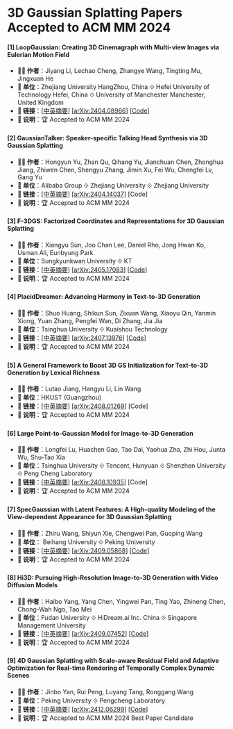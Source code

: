 # 3D Gaussian Splatting Papers Accepted to ACM MM 2024

#### [1] LoopGaussian: Creating 3D Cinemagraph with Multi-view Images via Eulerian Motion Field
- **🧑‍🔬 作者**：Jiyang Li, Lechao Cheng, Zhangye Wang, Tingting Mu, Jingxuan He
- **🏫 单位**：Zhejiang University HangZhou, China ⟐ Hefei University of Technology Hefei, China ⟐ University of Manchester Manchester, United Kingdom
- **🔗 链接**：[[中英摘要](../abs/2404.08966.md)] [[arXiv:2404.08966](https://arxiv.org/abs/2404.08966)] [[Code](https://github.com/Pokerlishao/LoopGaussian)]
- **📝 说明**：🏆 Accepted to ACM MM 2024

#### [2] GaussianTalker: Speaker-specific Talking Head Synthesis via 3D Gaussian Splatting
- **🧑‍🔬 作者**：Hongyun Yu, Zhan Qu, Qihang Yu, Jianchuan Chen, Zhonghua Jiang, Zhiwen Chen, Shengyu Zhang, Jimin Xu, Fei Wu, Chengfei Lv, Gang Yu
- **🏫 单位**：Alibaba Group ⟐ Zhejiang University ⟐ Zhejiang University
- **🔗 链接**：[[中英摘要](../abs/2404.14037.md)] [[arXiv:2404.14037](https://arxiv.org/abs/2404.14037)] [Code]
- **📝 说明**：🏆 Accepted to ACM MM 2024

#### [3] F-3DGS: Factorized Coordinates and Representations for 3D Gaussian Splatting
- **🧑‍🔬 作者**：Xiangyu Sun, Joo Chan Lee, Daniel Rho, Jong Hwan Ko, Usman Ali, Eunbyung Park
- **🏫 单位**：Sungkyunkwan University ⟐ KT
- **🔗 链接**：[[中英摘要](../abs/2405.17083.md)] [[arXiv:2405.17083](https://arxiv.org/abs/2405.17083)] [[Code](https://github.com/Xiangyu1Sun/Factorize-3DGS)]
- **📝 说明**：🏆 Accepted to ACM MM 2024

#### [4] PlacidDreamer: Advancing Harmony in Text-to-3D Generation
- **🧑‍🔬 作者**：Shuo Huang, Shikun Sun, Zixuan Wang, Xiaoyu Qin, Yanmin Xiong, Yuan Zhang, Pengfei Wan, Di Zhang, Jia Jia
- **🏫 单位**：Tsinghua University ⟐ Kuaishou Technology
- **🔗 链接**：[[中英摘要](../abs/2407.13976.md)] [[arXiv:2407.13976](https://arxiv.org/abs/2407.13976)] [[Code](https://github.com/HansenHuang0823/PlacidDreamer)]
- **📝 说明**：🏆 Accepted to ACM MM 2024

#### [5] A General Framework to Boost 3D GS Initialization for Text-to-3D Generation by Lexical Richness
- **🧑‍🔬 作者**：Lutao Jiang, Hangyu Li, Lin Wang
- **🏫 单位**：HKUST (Guangzhou)
- **🔗 链接**：[[中英摘要](../abs/2408.01269.md)] [[arXiv:2408.01269](https://arxiv.org/abs/2408.01269)] [Code]
- **📝 说明**：🏆 Accepted to ACM MM 2024

#### [6] Large Point-to-Gaussian Model for Image-to-3D Generation
- **🧑‍🔬 作者**：Longfei Lu, Huachen Gao, Tao Dai, Yaohua Zha, Zhi Hou, Junta Wu, Shu-Tao Xia
- **🏫 单位**：Tsinghua University ⟐ Tencent, Hunyuan ⟐ Shenzhen University ⟐ Peng Cheng Laboratory
- **🔗 链接**：[[中英摘要](../abs/2408.10935.md)] [[arXiv:2408.10935](https://arxiv.org/abs/2408.10935)] [Code]
- **📝 说明**：🏆 Accepted to ACM MM 2024

#### [7] SpecGaussian with Latent Features: A High-quality Modeling of the View-dependent Appearance for 3D Gaussian Splatting
- **🧑‍🔬 作者**：Zhiru Wang, Shiyun Xie, Chengwei Pan, Guoping Wang
- **🏫 单位**： Beihang University ⟐ Peking University
- **🔗 链接**：[[中英摘要](../abs/2409.05868.md)] [[arXiv:2409.05868](https://arxiv.org/abs/2409.05868)] [[Code](https://github.com/MarcWangzhiru/SpeclatentGS)]
- **📝 说明**：🏆 Accepted to ACM MM 2024

#### [8] Hi3D: Pursuing High-Resolution Image-to-3D Generation with Video Diffusion Models
- **🧑‍🔬 作者**：Haibo Yang, Yang Chen, Yingwei Pan, Ting Yao, Zhineng Chen, Chong-Wah Ngo, Tao Mei
- **🏫 单位**：Fudan University ⟐ HiDream.ai Inc. China ⟐ Singapore Management University
- **🔗 链接**：[[中英摘要](../abs/2409.07452.md)] [[arXiv:2409.07452](https://arxiv.org/abs/2409.07452)] [[Code](https://github.com/yanghb22-fdu/Hi3D-Official)]
- **📝 说明**：🏆 Accepted to ACM MM 2024

#### [9] 4D Gaussian Splatting with Scale-aware Residual Field and Adaptive Optimization for Real-time Rendering of Temporally Complex Dynamic Scenes
- **🧑‍🔬 作者**：Jinbo Yan, Rui Peng, Luyang Tang, Ronggang Wang
- **🏫 单位**：Peking University ⟐ Pengcheng Laboratory
- **🔗 链接**：[[中英摘要](./abs/2412.06299.md)] [[arXiv:2412.06299](https://arxiv.org/abs/2412.06299)] [[Code](https://github.com/yjb6/SaRO-GS)]
- **📝 说明**：🏆 Accepted to ACM MM 2024 Best Paper Candidate

